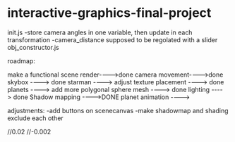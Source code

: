 # interactive-graphics-final-project

init.js
-store camera angles in one variable, then update in each transformation
-camera_distance supposed to be regolated with a slider
obj_constructor.js



roadmap:

make a functional scene render---->done
camera movement---->done
skybox ----> done
starman ----> adjust texture placement ----> done
planets ----> add more polygonal sphere mesh ----> done
lighting ----> done
Shadow mapping ---->DONE
planet animation ---->

adjustments:
-add buttons on  scenecanvas
-make shadowmap and shading exclude each other

//0.02
//-0.002
